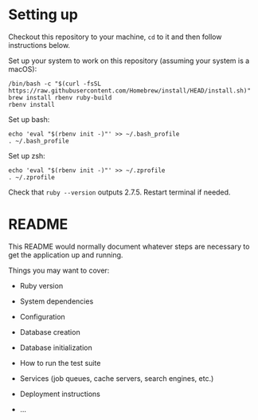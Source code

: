 # Setting up

Checkout this repository to your machine, `cd` to it and then follow instructions below.

Set up your system to work on this repository (assuming your system is a macOS):

```
/bin/bash -c "$(curl -fsSL https://raw.githubusercontent.com/Homebrew/install/HEAD/install.sh)"
brew install rbenv ruby-build
rbenv install
```

Set up bash:

```
echo 'eval "$(rbenv init -)"' >> ~/.bash_profile
. ~/.bash_profile
```

Set up zsh:

```
echo 'eval "$(rbenv init -)"' >> ~/.zprofile
. ~/.zprofile
```

Check that `ruby --version` outputs 2.7.5. Restart terminal if needed.

# README

This README would normally document whatever steps are necessary to get the
application up and running.

Things you may want to cover:

* Ruby version

* System dependencies

* Configuration

* Database creation

* Database initialization

* How to run the test suite

* Services (job queues, cache servers, search engines, etc.)

* Deployment instructions

* ...
